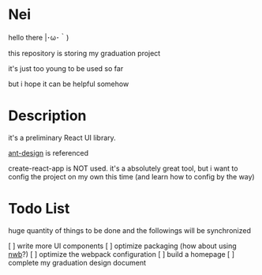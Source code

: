 # Nei

hello there |･ω･｀)

this repository is storing my graduation project

it's just too young to be used so far

but i hope it can be helpful somehow

# Description

it's a preliminary React UI library.

[ant-design](https://github.com/ant-design/ant-design) is referenced

create-react-app is NOT used. it's a absolutely great tool, but i want to config the project on my own this time (and learn how to config by the way)

# Todo List

huge quantity of things to be done and the followings will be synchronized

[ ] write more UI components
[ ] optimize packaging (how about using [nwb](https://github.com/insin/nwb)?)
[ ] optimize the webpack configuration
[ ] build a homepage
[ ] complete my graduation design document

